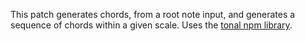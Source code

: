 This patch generates chords, from a root note input, and generates a sequence of chords within a given scale. Uses the [tonal npm library](http://danigb.github.io/tonal/). 